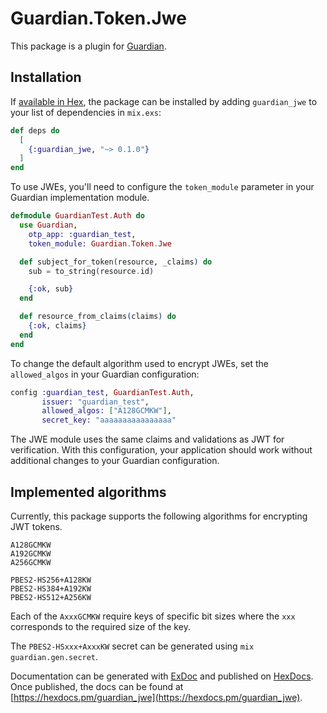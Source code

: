 # Guardian.Token.Jwe

This package is a plugin for [Guardian](https://hex.pm/packages/guardian).

## Installation

If [available in Hex](https://hex.pm/docs/publish), the package can be installed
by adding `guardian_jwe` to your list of dependencies in `mix.exs`:

```elixir
def deps do
  [
    {:guardian_jwe, "~> 0.1.0"}
  ]
end
```

To use JWEs, you'll need to configure the `token_module` parameter in your Guardian implementation module.

```elixir
defmodule GuardianTest.Auth do
  use Guardian,
    otp_app: :guardian_test,
    token_module: Guardian.Token.Jwe

  def subject_for_token(resource, _claims) do
    sub = to_string(resource.id)

    {:ok, sub}
  end

  def resource_from_claims(claims) do
    {:ok, claims}
  end
end
```

To change the default algorithm used to encrypt JWEs, set the `allowed_algos` in your Guardian configuration:

```elixir
config :guardian_test, GuardianTest.Auth,
       issuer: "guardian_test",
       allowed_algos: ["A128GCMKW"],
       secret_key: "aaaaaaaaaaaaaaaa"
```

The JWE module uses the same claims and validations as JWT for verification.  With this configuration, your application should work without additional changes to your Guardian configuration.

## Implemented algorithms

Currently, this package supports the following algorithms for encrypting JWT tokens.

```
A128GCMKW
A192GCMKW
A256GCMKW

PBES2-HS256+A128KW
PBES2-HS384+A192KW
PBES2-HS512+A256KW
```

Each of the `AxxxGCMKW` require keys of specific bit sizes where the `xxx` corresponds to the required size of the key.

The `PBES2-HSxxx+AxxxKW` secret can be generated using `mix guardian.gen.secret`.

Documentation can be generated with [ExDoc](https://github.com/elixir-lang/ex_doc)
and published on [HexDocs](https://hexdocs.pm). Once published, the docs can
be found at [https://hexdocs.pm/guardian_jwe](https://hexdocs.pm/guardian_jwe).

